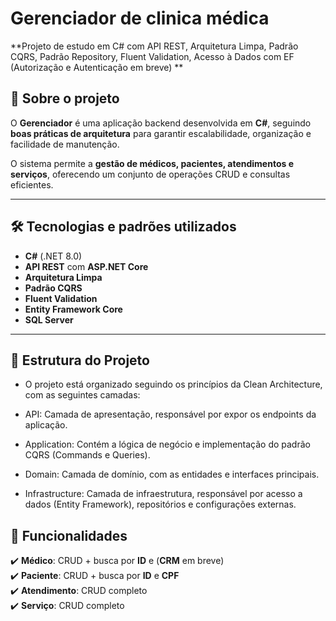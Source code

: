 # Gerenciador de clinica médica

 **Projeto de estudo em C# com API REST, Arquitetura Limpa, Padrão CQRS, Padrão Repository, Fluent Validation, Acesso à Dados com EF (Autorização e Autenticação em breve) **

## 📌 Sobre o projeto  
O **Gerenciador** é uma aplicação backend desenvolvida em **C#**, seguindo **boas práticas de arquitetura** para garantir escalabilidade, organização e facilidade de manutenção.  

O sistema permite a **gestão de médicos, pacientes, atendimentos e serviços**, oferecendo um conjunto de operações CRUD e consultas eficientes.  

---

## 🛠️ Tecnologias e padrões utilizados  

- **C#** (.NET 8.0)  
- **API REST** com **ASP.NET Core**
- **Arquitetura Limpa**  
- **Padrão CQRS**
- **Fluent Validation**  
- **Entity Framework Core**  
- **SQL Server**  

---

## 📂 Estrutura do Projeto  

- O projeto está organizado seguindo os princípios da Clean Architecture, com as seguintes camadas:

- API: Camada de apresentação, responsável por expor os endpoints da aplicação.

- Application: Contém a lógica de negócio e implementação do padrão CQRS (Commands e Queries).

- Domain: Camada de domínio, com as entidades e interfaces principais.

 - Infrastructure: Camada de infraestrutura, responsável por acesso a dados (Entity Framework), repositórios e configurações externas.

 ## 🔧 Funcionalidades  

✔️ **Médico**: CRUD + busca por **ID** e (**CRM** em breve)  
✔️ **Paciente**: CRUD + busca por **ID** e **CPF**  
✔️ **Atendimento**: CRUD completo  
✔️ **Serviço**: CRUD completo  

